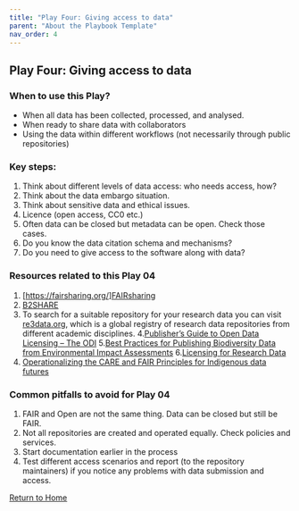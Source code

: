 ```yaml
---
title: "Play Four: Giving access to data"
parent: "About the Playbook Template"
nav_order: 4
---
```


## Play Four: Giving access to data
### When to use this Play? 

- When all data has been collected, processed, and analysed.
- When ready to share data with collaborators
- Using the data within different workflows (not necessarily through public repositories)


### Key steps:

1. Think about different levels of data access: who needs access, how?
2. Think about the data embargo situation.
3. Think about sensitive data and ethical issues.
4. Licence (open access, CC0 etc.)
5. Often data can be closed but metadata can be open. Check those cases.
6. Do you know the data citation schema and mechanisms?
7. Do you need to give access to the software along with data?


### Resources related to this Play 04


1. [https://fairsharing.org/]FAIRsharing
2. [B2SHARE](https://b2share.eudat.eu/)
3. To search for a suitable repository for your research data you can visit
[re3data.org](https://www.re3data.org/), which is a global registry of research data repositories from different academic disciplines.
4.[Publisher’s Guide to Open Data Licensing – The ODI](https://theodi.org/insights/guides/publishers-guide-to-open-data-licensing/)
5.[Best Practices for Publishing Biodiversity Data from Environmental Impact Assessments](https://doi.org/10.35035/doc-5xdm-8762)
6.[Licensing for Research Data](https://playbook.cd2h.org/en/latest/chapters/chapter_1.html)
7. [Operationalizing the CARE and FAIR Principles for Indigenous data futures](https://doi.org/10.1038/s41597-021-00892-0)

### Common pitfalls to avoid for Play 04
 
1. FAIR and Open are not the same thing. Data can be closed but still be FAIR.
2. Not all repositories are created and operated equally. Check policies and services.
3. Start documentation earlier in the process
4. Test different access scenarios and report (to the repository maintainers) if you notice any problems with data submission and access.


[Return to Home](index.md)
